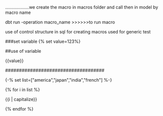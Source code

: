 ...................we create the macro in macros folder and call then in model by macro name


dbt run -operation macro_name    >>>>>>to run macro

use of control structure in sql
for creating macros
used for generic test

###set variable
{% set value=123%}

##use of variable

{{value}}

####################################

{-% set list=["america","japan","india","french"]  %-}

{% for i in list %}

{{i | capitalize}}

{% endfor %}